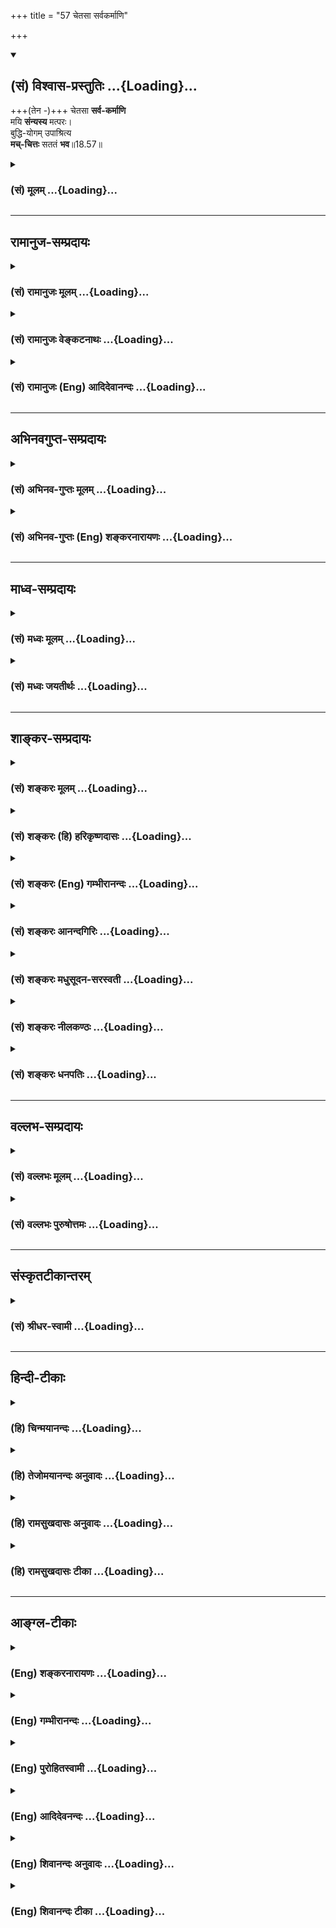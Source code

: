 +++
title = "57 चेतसा सर्वकर्माणि"

+++
<div class="js_include" newlevelforh1="2" title="(सं) विश्वास-प्रस्तुतिः" unfilled url="/mahAbhAratam/shlokashaH/06-bhIShma-parva/03-bhagavad-gItA-parva/saMskRtam/vishvAsa-prastutiH/18_moxa-saMnyAsa-yogaH/57_chetasA_sarvakarm.md">
<details open><summary><h2>(सं) विश्वास-प्रस्तुतिः ...{Loading}...</h2></summary>

+++(तेन -)+++ चेतसा **सर्व-कर्माणि**  
मयि **संन्यस्य** मत्परः।  
बुद्धि-योगम् उपाश्रित्य  
**मच्-चित्तः** सततं **भव**॥18.57॥
</details>
</div>
<div class="js_include collapsed" newlevelforh1="3" title="(सं) मूलम्" unfilled url="/mahAbhAratam/shlokashaH/06-bhIShma-parva/03-bhagavad-gItA-parva/saMskRtam/mUlam/18_moxa-saMnyAsa-yogaH/57_chetasA_sarvakarm.md">
<details><summary><h3>(सं) मूलम् ...{Loading}...</h3></summary>

चेतसा सर्वकर्माणि मयि संन्यस्य मत्परः।  
बुद्धियोगमुपाश्रित्य मच्चित्तः सततं भव।।18.57।।
</details>
</div>


_________________
## रामानुज-सम्प्रदायः
<div class="js_include collapsed" newlevelforh1="3" title="(सं) रामानुजः मूलम्" unfilled url="/mahAbhAratam/shlokashaH/06-bhIShma-parva/03-bhagavad-gItA-parva/saMskRtam/rAmAnujaH/mUlam/18_moxa-saMnyAsa-yogaH/57_chetasA_sarvakarm.md">
<details><summary><h3>(सं) रामानुजः मूलम् ...{Loading}...</h3></summary>

।।18.57।। चेतसा आत्मनो मदीयत्वमन्नियाम्यत्वबुद्ध्या उक्तं हिमयि सर्वाणि
कर्माणि संन्यस्याध्यात्मचेतसा। (गीता 3।30) इति सर्वकर्माणि सकर्तृकाणि
साराध्यानि **मयि संन्यस्य मत्परः**अहम् एव फलतया प्राप्यः इति अनुसंदधानः
कर्मामि कुर्वन् इमम् एव **बुद्धियोगम् उपाश्रित्य सततं मच्चित्तो भव। एवम्
--**

</details>
</div>
<div class="js_include collapsed" newlevelforh1="3" title="(सं) रामानुजः वेङ्कटनाथः" unfilled url="/mahAbhAratam/shlokashaH/06-bhIShma-parva/03-bhagavad-gItA-parva/saMskRtam/rAmAnujaH/venkaTanAthaH/18_moxa-saMnyAsa-yogaH/57_chetasA_sarvakarm.md">
<details><summary><h3>(सं) रामानुजः वेङ्कटनाथः ...{Loading}...</h3></summary>

  
  
।।18.57।। उक्तं
परमपुरुषार्थसाधनत्वमनन्तरोपायानुशासनहेतुरित्याहयस्मादेवमिति।
चेतश्शब्दसाफल्याय तदभिप्रेतं चेतसो भगवति कर्मसन्न्यासकरणत्वं येन
प्रकारेण; तमाहआत्मनो मदीयत्वमन्नियाम्यत्वबुद्ध्येति। अत्र चेतश्शब्दस्यैव
तात्पर्यं प्राचीनसविशेषणनिर्देशेन स्थापयतिउक्तं हीति। अध्यात्मचेतसा;
परशेषत्वादिविशेषितयथावस्थितात्मगोचरबुद्ध्येत्यर्थः। सर्वशब्देन
स्वरूपकात्स्न्र्यवदनुबन्धिकात्स्न्र्यमपि
प्रागुक्तप्रकारेणाभिप्रेतमित्याहसकर्तृकाणि साराध्यानीति। बुद्धियोगशब्देन
मुमुक्षोरसाधारणं कर्तृत्वानुसन्धानादिकं सर्वं प्रत्यभिज्ञाप्यत
इत्याहइममेव बुद्धियोगमिति।  
  

</details>
</div>
<div class="js_include collapsed" newlevelforh1="3" title="(सं) रामानुजः (Eng) आदिदेवानन्दः" unfilled url="/mahAbhAratam/shlokashaH/06-bhIShma-parva/03-bhagavad-gItA-parva/saMskRtam/rAmAnujaH/english/AdidevAnandaH/18_moxa-saMnyAsa-yogaH/57_chetasA_sarvakarm.md">
<details><summary><h3>(सं) रामानुजः (Eng) आदिदेवानन्दः ...{Loading}...</h3></summary>

18.57 'By your mind' means with thought which considers the self as belonging to Me and as controlled by Me. For, it has been declared:
'Surrendering all your acts to Me with a mind focussed on the self'
(3.30). Surrendering all acts to Me along with agentship and the object of worship and regarding 'Me as the goal,' i.e., constantly contemplating that I alone am to be attained as the goal; performing all acts; and resorting to Buddhi-Yoga - focus your mind on Me always.
Buddhi Yoga here implies the mental attitude special to the seeker of salvation in regard to agency of works, the fruits etc. Thus

</details>
</div>


_________________
## अभिनवगुप्त-सम्प्रदायः
<div class="js_include collapsed" newlevelforh1="3" title="(सं) अभिनव-गुप्तः मूलम्" unfilled url="/mahAbhAratam/shlokashaH/06-bhIShma-parva/03-bhagavad-gItA-parva/saMskRtam/abhinava-guptaH/mUlam/18_moxa-saMnyAsa-yogaH/57_chetasA_sarvakarm.md">
<details><summary><h3>(सं) अभिनव-गुप्तः मूलम् ...{Loading}...</h3></summary>

।।18.41 -- 18.60।। एवमियता षण्णां प्रत्येकं त्रिस्वरूपत्वं धृत्यादीनां च
प्रतिपादितम्। तन्मध्यात् सात्त्विके राशौ वर्तमानो दैवीं संपदं प्राप्त इह
ज्ञाने योग्यः; त्वं च तथाविधः इत्यर्जुनः प्रोत्साहितः। अधुना तु इदमुच्यते
-- यदि तावदनया ज्ञानबुद्ध्या कर्मणि भवान् प्रवर्तते तदा
स्वधर्मप्रवृत्त्या विज्ञानपूततया च न कर्मसंबन्धस्तव। अथैतन्नानुमन्यसे;
तदवश्यं तव प्रवृत्त्या तावत् भाव्यम् जातेरेव तथाभावे स्थितत्वात्। यतः
सर्वः स्वभावनियतः +++(S;;N स्वस्वभावनियतः )+++ कुतश्चिद्दोषात्
तिरोहिततत्स्वभावः +++(S;;N -- हिततत्तत्स्वभावः )+++ कंचित्कालं भूत्वापि;
तत्तिरोधायकविगमे स्वभावं व्यक्त्यापन्नं लभत एव। तथाहि एवंविधो वर्णनां
स्वभावः। एवमवश्यंभाविन्यां प्रवृत्तौ ततः फलविभागिता भवेत्।। तदाह --
ब्राह्मणेत्यादि अवशोऽपि तत् इत्यन्तम्। ब्राह्मणादीनां
कर्मप्रविभागनिरूपणस्य स्वभावोऽश्यं नातिक्रामति,+++(S; ; N omit न and read
अतिक्रामति )+++ इति क्षत्रियस्वभावस्य भवतोऽनिच्छतोऽपि प्रकृतिः स्वभावाख्या
नियोक्तृताम् अव्यभिचारेण भजते। केवलं तया नियुक्तस्य पुण्यपापसंबन्धः। अतः
मदभिहितविज्ञानप्रमाणपुरःसरीकारेण कर्माण्यनुतिष्ठ। तथा सति बन्धो
निवर्त्स्यति। इत्यस्यार्थस्य परिकरघटनतात्पर्यं +++(S; ; N -- करबन्धघटन --
)+++ महावाक्यार्थस्य। अवान्तरवाक्यानां स्पष्टा ( ष्टोऽ ) र्थः। समासेन +++(S
omits समासेन )+++ ( श्लो. 50 ) संक्षेपेण। ज्ञानस्य; प्रागुक्तस्य। निष्ठां (
ष्ठा ) वाग्जालपरिहारेण निश्चितामाह। बुद्ध्या विशुद्धया इत्यादि सर्वमेतत्
व्याख्यातप्रायमिति न पुनरायस्यते,+++(N -- रारभ्यते )+++।

</details>
</div>
<div class="js_include collapsed" newlevelforh1="3" title="(सं) अभिनव-गुप्तः (Eng) शङ्करनारायणः" unfilled url="/mahAbhAratam/shlokashaH/06-bhIShma-parva/03-bhagavad-gItA-parva/saMskRtam/abhinava-guptaH/english/shankaranArAyaNaH/18_moxa-saMnyAsa-yogaH/57_chetasA_sarvakarm.md">
<details><summary><h3>(सं) अभिनव-गुप्तः (Eng) शङ्करनारायणः ...{Loading}...</h3></summary>

18.57 See Comment under 18.60

</details>
</div>


_________________
## माध्व-सम्प्रदायः
<div class="js_include collapsed" newlevelforh1="3" title="(सं) मध्वः मूलम्" unfilled url="/mahAbhAratam/shlokashaH/06-bhIShma-parva/03-bhagavad-gItA-parva/saMskRtam/madhvaH/mUlam/18_moxa-saMnyAsa-yogaH/57_chetasA_sarvakarm.md">
<details><summary><h3>(सं) मध्वः मूलम् ...{Loading}...</h3></summary>

।।18.57।। Sri Madhvacharya did not comment on this sloka.,

</details>
</div>
<div class="js_include collapsed" newlevelforh1="3" title="(सं) मध्वः जयतीर्थः" unfilled url="/mahAbhAratam/shlokashaH/06-bhIShma-parva/03-bhagavad-gItA-parva/saMskRtam/madhvaH/jayatIrthaH/18_moxa-saMnyAsa-yogaH/57_chetasA_sarvakarm.md">
<details><summary><h3>(सं) मध्वः जयतीर्थः ...{Loading}...</h3></summary>

।।18.57।। Sri Jayatirtha did not comment on this sloka.  
  

</details>
</div>


_________________
## शाङ्कर-सम्प्रदायः
<div class="js_include collapsed" newlevelforh1="3" title="(सं) शङ्करः मूलम्" unfilled url="/mahAbhAratam/shlokashaH/06-bhIShma-parva/03-bhagavad-gItA-parva/saMskRtam/shankaraH/mUlam/18_moxa-saMnyAsa-yogaH/57_chetasA_sarvakarm.md">
<details><summary><h3>(सं) शङ्करः मूलम् ...{Loading}...</h3></summary>

।।18.57।। -- **चेतसा** विवेकबुद्ध्या **सर्वकर्माणि** दृष्टादृष्टार्थानि
**मयि** ईश्वरे **संन्यस्य** यत् करोषि यदश्नासि (गीता 9।27) इति
उक्तन्यायेन; **मत्परः** अहं वासुदेवः परो यस्य तव सः त्वं मत्परः सन्
मय्यर्पितसर्वात्मभावः **बुद्धियोगं** समाहितबुद्धित्वं बुद्धियोगः तं
बुद्धियोगम् उपाश्रित्य आश्रयः अनन्यशरणत्वं **मच्चित्तः** मय्येव चित्तं
यस्य तव सः त्वं मच्चित्तः **सततं** सर्वदा **भव**।।  
  

</details>
</div>
<div class="js_include collapsed" newlevelforh1="3" title="(सं) शङ्करः (हि) हरिकृष्णदासः" unfilled url="/mahAbhAratam/shlokashaH/06-bhIShma-parva/03-bhagavad-gItA-parva/saMskRtam/shankaraH/hindI/harikRShNadAsaH/18_moxa-saMnyAsa-yogaH/57_chetasA_sarvakarm.md">
<details><summary><h3>(सं) शङ्करः (हि) हरिकृष्णदासः ...{Loading}...</h3></summary>

।।18.57।। जब कि यह बात है इसलिये --, तू दृष्ट और अदृष्ट फलवाले समस्त
कर्मोंको विवेकबुद्धिसे अर्थात् यत्करोषि यदश्नासि इस श्लोकमें बतलाये हुए
भावसे; मुझ ईश्वरमें समर्पण करके तथा मेरे परायण होकर; अर्थात् मैं वासुदेव
ही जिसका पर,( परमगति ) हूँ ऐसा होकर; मुझमें बुद्धिको स्थिर करनारूप
बुद्धियोगका आश्रय लेकर -- बुद्धियोगके अनन्यशरण होकर; निरन्तर मुझमें
चित्तवाला हो; अर्थात् जिसका निरन्तर मुझमें ही चित्त रहे; ऐसा हो।

</details>
</div>
<div class="js_include collapsed" newlevelforh1="3" title="(सं) शङ्करः (Eng) गम्भीरानन्दः" unfilled url="/mahAbhAratam/shlokashaH/06-bhIShma-parva/03-bhagavad-gItA-parva/saMskRtam/shankaraH/english/gambhIrAnandaH/18_moxa-saMnyAsa-yogaH/57_chetasA_sarvakarm.md">
<details><summary><h3>(सं) शङ्करः (Eng) गम्भीरानन्दः ...{Loading}...</h3></summary>

18.57 Cetasa, mentally, with a discriminating intellect; sannyasya,
surrendering; sarva-karmani, all actions meant for seen or unseen
results; mayi, to Me, to God, in the manner described in, 'Whatever you
do, whatever you eat' (9.27); and matparah, accepting Me as the
supreme-you to whom I, Vasudeva, am the supreme, are matparah; becoming
so; satatam, ever; maccittah bhava, have your kind fixed only on Me;
upasritya, by resorting-resorting implies not taking recourse to
anything else-; buddhi-yogam, to the concentration of your intellect.
Having the intellect (buddhi) concentrated on Me is buddhi-yoga.

</details>
</div>
<div class="js_include collapsed" newlevelforh1="3" title="(सं) शङ्करः आनन्दगिरिः" unfilled url="/mahAbhAratam/shlokashaH/06-bhIShma-parva/03-bhagavad-gItA-parva/saMskRtam/shankaraH/AnandagiriH/18_moxa-saMnyAsa-yogaH/57_chetasA_sarvakarm.md">
<details><summary><h3>(सं) शङ्करः आनन्दगिरिः ...{Loading}...</h3></summary>

।।18.57।। परमेश्वरप्रसादस्यैवं माहात्म्यं यतः सिद्धं
तस्मात्तत्प्रसादार्थं भवता प्रयतितव्यमित्याह -- **यस्मादिति।**
भगवत्प्रसादादासादितसम्यग्ज्ञानादेव मुक्तिर्न कर्ममात्रादिति ज्ञानं
विवेकबुद्धिः। आश्रयशब्दार्थमाह -- **अनन्येति।**

</details>
</div>
<div class="js_include collapsed" newlevelforh1="3" title="(सं) शङ्करः मधुसूदन-सरस्वती" unfilled url="/mahAbhAratam/shlokashaH/06-bhIShma-parva/03-bhagavad-gItA-parva/saMskRtam/shankaraH/madhusUdana-sarasvatI/18_moxa-saMnyAsa-yogaH/57_chetasA_sarvakarm.md">
<details><summary><h3>(सं) शङ्करः मधुसूदन-सरस्वती ...{Loading}...</h3></summary>

।।18.57।। यस्मान्मदेकशरणतामात्रं मोक्षसाधनं न कर्मानुष्ठानं कर्मसंन्यासो
वा तस्मात्क्षत्रियस्त्वं -- चेतसीति। चेतसा विवेकबुद्ध्या सर्वकर्माणि
दृष्टादृष्टार्थानि मयीश्वरे संन्यस्ययत्करोषि यदश्नासि इत्युक्तन्यायेन
समर्प्य मत्परोऽहं भगवान्वासुदेव एव परः प्रियतमो यस्य स मत्परः सन्
बुद्धियोगं पूर्वोक्तसमत्वबुद्धिलक्षणं योगं बन्धहेतोरपि कर्मणो
मोक्षहेतुत्वसंपादकमुपाश्रित्यानन्यशरणतया स्वीकृत्य मच्चित्तो मयि भगवति
वासुदेव एव चित्तं यस्य न राजनि कामिन्यादौ वा स मच्चित्तः सततं भव।

</details>
</div>
<div class="js_include collapsed" newlevelforh1="3" title="(सं) शङ्करः नीलकण्ठः" unfilled url="/mahAbhAratam/shlokashaH/06-bhIShma-parva/03-bhagavad-gItA-parva/saMskRtam/shankaraH/nIlakaNThaH/18_moxa-saMnyAsa-yogaH/57_chetasA_sarvakarm.md">
<details><summary><h3>(सं) शङ्करः नीलकण्ठः ...{Loading}...</h3></summary>

।।18.57।। एवं वर्णाश्रमादिधर्मपुरस्कारेण ससाधना सफला च ब्रह्मविद्या
निरूपिता। अस्याः प्राप्तये पुनः साधनत्वेन भक्तिमेव विधत्ते --
**चेतसेति।** चेतसा विवेकबुद्ध्या सर्वाणि कर्माणि नित्यनैमित्तिकानि मयि
भगवति,वासुदेवे संन्यस्ययत्करोषि यदश्नासि इत्युक्तरीत्या समर्प्य मत्परः
अहमेव परः प्राप्यो यस्य न तु मद्भक्त्या अर्थादीन्प्रार्थयानः। बुद्धियोगं
पूर्वोक्तं सिद्ध्यसिद्ध्योः समत्वलक्षणं बन्धहेतोरपि कर्मणो
मोक्षहेतुत्वसंपादकं उपाश्रित्य आश्रित्य मच्चित्तः मदेकशरणः सततं सर्वदा
भव।

</details>
</div>
<div class="js_include collapsed" newlevelforh1="3" title="(सं) शङ्करः धनपतिः" unfilled url="/mahAbhAratam/shlokashaH/06-bhIShma-parva/03-bhagavad-gItA-parva/saMskRtam/shankaraH/dhanapatiH/18_moxa-saMnyAsa-yogaH/57_chetasA_sarvakarm.md">
<details><summary><h3>(सं) शङ्करः धनपतिः ...{Loading}...</h3></summary>

।।18.57।। यतो भक्तियोगस्यैवं माहात्म्यं तस्मान्मप्रसादार्थं भवता मदाराघने
प्रयतितव्यमित्याह -- चेतसेति। चेतसा विवेकबुद्य्धा सर्वकर्माणि
दृष्टादृष्टार्थानि मयि संन्यस्ययत्करोषि यदश्नासि यज्जुहोषु ददासि यत्।
यत्तपस्यसि कौन्तेय तत्कुरुष्व मदर्पणम् इत्युक्तन्यायेन समर्प्य मत्परोऽहं
वासुदेवएव परः प्रकृष्टः प्राप्यो यस्य नतु स्वर्गादिः स मत्परः सन्
बुद्धियोगं समाहितबुद्धित्वं सिद्य्धसिद्धिजन्याभ्यां हर्षविषादाभ्यां
अक्षुभितबुद्धित्वमुपाश्रित्यानन्यशरणत्वेनाङगीकृत्य मच्चित्तो मय्येव
चित्तं यस्य स त्वं सततं सर्वदा मच्चित्तो भव।

</details>
</div>


_________________
## वल्लभ-सम्प्रदायः
<div class="js_include collapsed" newlevelforh1="3" title="(सं) वल्लभः मूलम्" unfilled url="/mahAbhAratam/shlokashaH/06-bhIShma-parva/03-bhagavad-gItA-parva/saMskRtam/vallabhaH/mUlam/18_moxa-saMnyAsa-yogaH/57_chetasA_sarvakarm.md">
<details><summary><h3>(सं) वल्लभः मूलम् ...{Loading}...</h3></summary>

।।18.57।। अतस्त्वमपि चेतसा योगभक्तिवासितेन मयि साक्षात्कर्त्तरि
परदेवतायां सन्न्यस्यानुसन्धाय त्यागार्थकत्वेऽपिदण्डिपुरुषं त्यज
इतिवद्विशेषणपरित्यागविषयक एव; न तु विशेष्यपरित्यागविषयक इति
कर्तृत्वादित्यागपूर्वं मत्परःनाहं कर्ता; मदन्तर्यामी मुख्यकर्ता सर्वं
करोति; अहं तु तदधीनः; स यथा प्रेरयति तथा करोमि इति भावेन मदुक्तकारितया
वा मत्परः; उक्तसाङ्ख्ययोगाश्रयं बुद्धियोगमुपाश्रित्य सततं मच्चित्तो भव।

</details>
</div>
<div class="js_include collapsed" newlevelforh1="3" title="(सं) वल्लभः पुरुषोत्तमः" unfilled url="/mahAbhAratam/shlokashaH/06-bhIShma-parva/03-bhagavad-gItA-parva/saMskRtam/vallabhaH/puruShottamaH/18_moxa-saMnyAsa-yogaH/57_chetasA_sarvakarm.md">
<details><summary><h3>(सं) वल्लभः पुरुषोत्तमः ...{Loading}...</h3></summary>

  
  
।।18.57।। यस्मान्मदाश्रितस्य कर्मकरणेऽपि तद्बाधरहितं फलं
भवत्यतस्त्वमप्येवं कुर्वित्याह -- चेतसेति। चेतसा बहिरप्रदर्शयन्
निष्कपटतया सर्वकर्माणि सन्न्यस्य मयि सम्यक् प्रकारेण स्थापयित्वा
समर्प्येति यावत्। मदाज्ञया कुर्वाणो मत्परः अहमेव परो मुख्यः प्राप्यो
यस्यैतादृशः सन् बुद्ध्या व्यवसायात्मिकया योगमुक्तप्रकारं उपाश्रित्य
सतृतं निरन्तरं मच्चित्तः मय्येव चित्तं यस्य तादृशो भव।  
  

</details>
</div>


_________________
## संस्कृतटीकान्तरम्
<div class="js_include collapsed" newlevelforh1="3" title="(सं) श्रीधर-स्वामी" unfilled url="/mahAbhAratam/shlokashaH/06-bhIShma-parva/03-bhagavad-gItA-parva/saMskRtam/shrIdhara-svAmI/18_moxa-saMnyAsa-yogaH/57_chetasA_sarvakarm.md">
<details><summary><h3>(सं) श्रीधर-स्वामी ...{Loading}...</h3></summary>

।।18.57।। यस्मादेवं तस्मात् **-- चेतसेति।** सर्वकर्माणि चेतसा मयि
संन्यस्य समर्प्य मत्परः अहमेव परः प्राप्यः पुरुषार्थो यस्य सः
व्यवसायात्मिकया बुद्ध्या योगमाश्रित्य सततं
कर्मानुष्ठानकालेऽपिब्रह्मार्पणं ब्रह्महविः इति न्यायेन मय्येव चित्तं
यस्य तथाभूतो भव।

</details>
</div>


_________________
## हिन्दी-टीकाः
<div class="js_include collapsed" newlevelforh1="3" title="(हि) चिन्मयानन्दः" unfilled url="/mahAbhAratam/shlokashaH/06-bhIShma-parva/03-bhagavad-gItA-parva/hindI/chinmayAnandaH/18_moxa-saMnyAsa-yogaH/57_chetasA_sarvakarm.md">
<details><summary><h3>(हि) चिन्मयानन्दः ...{Loading}...</h3></summary>

।।18.57।। मन से अर्थात् ज्ञानपूर्वक समस्त कर्मों का संन्यास मुझमें करो।
इस वाक्य का अर्थ है कर्मों में कर्तृत्वाभिमान और फलासक्ति का त्याग करके
केवल ईश्वरार्पण की भावना से कर्म करो। इस सिद्धांत का विस्तृत विवेचन इसके
पूर्व किया जा चुका है। मत्पर भव जिस पुरुष के लिए मैं अर्थात् परमात्मा ही
परम लक्ष्य है; वह पुरुष मत्पर कहा जाता है। ईश्वर को ही जीवन का लक्ष्य
समझे बिना हममें ईश्वरार्पण की भावना नहीं आ सकती। इसलिए; भगवान् श्रीकृष्ण
अर्जुन को ईश्वर परायण होने का उपदेश देते हैं। बुद्धियोग कर्मयोग में अर्पण
बुद्धि अर्थात् भावना का महत्व होने से उसे ही भगवान् श्रीकृष्ण ने
बुद्धियोग की संज्ञा प्रदान की है। इसका भी विवेचन किया जा चुका
है। मच्चित्तभव जिसका मन मुझ परमात्मा में स्थित है वह मच्चित है। मुझमें
कर्मों का संन्यास करके तथा मत्पर बनो; इन दो वाक्यों से क्रमश कर्म एवं
ज्ञान योग इंगित किया गया है; और अब मच्चित शब्द से भक्ति को सूचित कर रहे
हैं। मानसिक जीवन का यह नियम है कि जैसा हम चिन्तन करते हैं; वैसे ही हम
बनते हैं। इस नियमानुसार जो भक्त सतत कृष्ण तत्त्व का चिन्तन करता है वह
स्वयं श्रीकृष्ण परमात्मा स्वरूप बन जाता है। यही अव्यय आत्मस्वरूप है। यदि
कोई मनुष्य भगवान् के इस उपदेश को अस्वीकार करता है; तो उसकी क्या गति होगी
सुनो

</details>
</div>
<div class="js_include collapsed" newlevelforh1="3" title="(हि) तेजोमयानन्दः अनुवादः" unfilled url="/mahAbhAratam/shlokashaH/06-bhIShma-parva/03-bhagavad-gItA-parva/hindI/tejomayAnandaH/anuvAdaH/18_moxa-saMnyAsa-yogaH/57_chetasA_sarvakarm.md">
<details><summary><h3>(हि) तेजोमयानन्दः अनुवादः ...{Loading}...</h3></summary>

।।18.57।। मन से समस्त कर्मों का संन्यास मुझमें करके मत्परायण होकर
बुद्धियोग का आश्रय लेकर तुम सतत मच्चित्त बनो।।  
  

</details>
</div>
<div class="js_include collapsed" newlevelforh1="3" title="(हि) रामसुखदासः अनुवादः" unfilled url="/mahAbhAratam/shlokashaH/06-bhIShma-parva/03-bhagavad-gItA-parva/hindI/rAmasukhadAsaH/anuvAdaH/18_moxa-saMnyAsa-yogaH/57_chetasA_sarvakarm.md">
<details><summary><h3>(हि) रामसुखदासः अनुवादः ...{Loading}...</h3></summary>

।।18.57।। चित्तसे सम्पूर्ण कर्म मुझमें अर्पण करके, मेरे परायण होकर तथा
समताका आश्रय लेकर निरन्तर मुझमें चित्तवाला हो जा।

</details>
</div>
<div class="js_include collapsed" newlevelforh1="3" title="(हि) रामसुखदासः टीका" unfilled url="/mahAbhAratam/shlokashaH/06-bhIShma-parva/03-bhagavad-gItA-parva/hindI/rAmasukhadAsaH/TIkA/18_moxa-saMnyAsa-yogaH/57_chetasA_sarvakarm.md">
<details><summary><h3>(हि) रामसुखदासः टीका ...{Loading}...</h3></summary>

।।18.57।।***व्याख्या --***  \[इस श्लोकमें भगवान्ने चार बातें बतायी हैं
--,**(1) चेतसा सर्वकर्माणि मयि संन्यस्य --** सम्पूर्ण कर्मोंको चित्तसे
मेरे अर्पण कर दे।  
  
**(2) मत्परः --** स्वयंको मेरे अर्पित कर दे।  
  
**(3) बुद्धियोगमुपाश्रित्य --** समताका आश्रय लेकर संसारसे सम्बन्धविच्छेद
कर ले।  
  
**(4) मच्चितः सततं भव --** निरन्तर मेरेमें चित्तवाला हो जा अर्थात् मेरे
साथ अटल सम्बन्ध कर ले। \]**चेतसा सर्वकर्माणि मयि संन्यस्य --** चित्तसे
कर्मोंको अर्पित करनेका तात्पर्य है कि मनुष्य चित्तसे यह दृढ़तासे मान ले
कि मन; बुद्धि; इन्द्रियाँ; शरीर आदि और संसारके व्यक्ति; पदार्थ; घटना;
परिस्थिति आदि सब भगवान्के ही हैं। भगवान् ही इन सबके मालिक हैं। इनमेंसे
कोई भी चीज किसीकी व्यक्तिगत नहीं है। केवल इन वस्तुओंका सदुपयोग करनेके
लिये ही भगवान्ने व्यक्तिगत अधिकार दिया है। इस दिये हुए अधिकारको भी
भगवान्के अर्पण कर देना है। शरीर; इन्द्रियाँ; मन आदिसे जो कुछ शास्त्रविहित
सांसारिक या पारमार्थिक क्रियाएँ होती हैं; वे सब भगवान्की मरजीसे ही होती
हैं। मनुष्य तो केवल अहंकारके कारण उनको अपनी मान लेता है। उन क्रियाओँमें
जो अपनापन है; उसे भी भगवान्के अर्पण कर देना है क्योंकि वह अपनापन केवल
मूर्खतासे माना हुआ है; वास्तवमें है नहीं। इसलिये उनमें अपनेपनका भाव
बिलकुल उठा देना चाहिये और उन सबपर भगवान्की मुहर लगा देनी चाहिये।**मत्परः
--** भगवान् ही मेरे परम आश्रय हैं; उनके सिवाय मेरा कुछ नहीं है; मेरेको
करना भी कुछ नहीं है; पाना भी कुछ नहीं है; किसीसे लेना भी कुछ नहीं है
अर्थात् देश; काल; वस्तु; व्यक्ति; घटना; परिस्थिति आदिसे मेरा
किञ्चिन्मात्र कोई प्रयोजन नहीं है -- ऐसा अनन्यभाव हो जाना ही भगवान्के
परायण होना है। एक बात खास ध्यान देनेकी है -- रुपयेपैसे; कुटुम्ब; शरीर
आदिको मनुष्य अपना मानते हैं और मनमें यह समझते हैं कि हम इनके मालिक बन
गये; हमारा इनपर आधिपत्य है परन्तु वास्तवमें यह बात बिलकुल झूठी है; कोरा
वहम है और बड़ा भारी धोखा है। जो किसी चीजको अपनी मान लेता है; वह उस चीजका
गुलाम बन जाता है और वह चीज उसका मालिक बन जाती है। फिर उस चीजके बिना वह
रह नहीं सकता। अतः जिन चीजोंको मनुष्य अपनी मान लेता है; वे सब उसपर चढ़
जाती हैं और वह तुच्छ हो जाता है। वह चीज चाहे रुपया हो; चाहे कुटुम्बी हो;
चाहे शरीर हो; चाहे विद्याबुद्धि आदि हो। ये सब चीजें प्राकृत हैं और
अपनेसे भिन्न हैं; पर हैं। इनके अधीन होना ही पराधीन होना है। भगवान् स्वकीय
हैं; अपने हैं। उनको मनुष्य अपना मानेगा; तो वे मनुष्यके वशमें हो जायँगे।
भगवान्के हृदयमें भक्तका जितना आदर है; उतना आदर करनेवाला संसारमें दूसरा
कोई नहीं है। भगवान् भक्तके दास हो जाते हैं और उसे अपना मुकुटमणि बना लेते
हैं -- **मैं तो हूँ भगतनका दास भगत मेरे मुकुटमणि;** परन्तु संसार
मनुष्यका दास बनकर उसे अपना मुकुटमणि नहीं बनायेगा। वह तो उसे अपना दास
बनाकर पददलित ही करेगा। इसलिये केवल भगवान्के शरण होकर सर्वथा उन्हींके
परायण हो जाना चाहिये।**बुद्धियोगमुपाश्रित्य --** गीताभरमें देखा जाय तो
समताकी बड़ी भारी महिमा है। मनुष्यमें एक समता आ गयी तो वह ज्ञानी; ध्यानी;
योगी; भक्त आदि सब कुछ बन गया। परन्तु यदि उसमें समता नहीं आयी तो
अच्छेअच्छे लक्षण आनेपर भी भगवान् उसको पूर्णता नहीं मानते। वह समता
मनुष्यमें स्वाभाविक रहती है। केवल आनेजानेवाली परिस्थितियोंके साथ मिलकर
वह सुखीदुःखी हो जाता है। इसलिये उनमें मनुष्य सावधान रहे कि आनेजानेवाली
परिस्थितिके साथ मैं नहीं हूँ। सुख आया; अनुकूल परिस्थिति आयी तो भी मैं
हूँ और सुख चला गया; अनुकूल परिस्थिति चली गयी तो भी मैं हूँ। ऐसे ही दुःख
आया; प्रतिकूल परिस्थिति आयी तो भी मैं हूँ और दुःख चला गया; प्रतिकूल
परिस्थिति चली गयी तो भी मैं हूँ। अतः सुखदुःखमें; अनुकूलताप्रतिकूलतामें;
हानिलाभमें मैं सदैव ज्योंकात्यों रहता हूँ। परिस्थितियोंके बदलनेपर भी मैं
नहीं बदलता; सदा वही रहता हूँ। इस तरह अपनेआपमें स्थित रहे। अपनेआपमें
स्थित रहनेसे सुखदुःख आदिमें समता हो जायगी। यह समता ही भगवान्की आराधना है
-- **समत्वमाराधनमच्युतस्य** (विष्णुपुराण 1। 17। 90)। इसीलिये यहाँ भगवान्
बुद्धियोग अर्थात् समताका आश्रय लेनेके लिये कहते हैं।**मच्चित्तः सततं भव
--** जो अपनेको सर्वथा भगवान्के समर्पित कर देता है; उसका चित्त भी सर्वथा
भगवान्के चरणोंमें समर्पित हो जाता है। फिर उसपर भगवान्का जो
स्वतःस्वाभाविक अधिकार है; वह प्रकट हो जाता है और उसके चित्तमें स्वयं
भगवान् आकर विराजमान हो जाते हैं। यही **मच्चित्तः** होना है।**मच्चित्तः**
पदके साथ **सततम्** पद देनेका अर्थ है कि निरन्तर मेरेमें (भगवान्में)
चित्तवाला हो जा। भगवान्का निरन्तर चिन्तन तभी होगा; जब मैं भगवान्का हूँ
इस प्रकार अहंता भगवान्में लग जायगी। अहंता भगवान्में लग जानेपर चित्त
स्वतःस्वाभाविक भगवान्में लग जाता है। जैसे; शिष्य बननेपर मैं गुरुका हूँ
इस प्रकार अहंता गुरुमें लग जानेपर गुरुकी याद निरन्तर बनी रहती है। गुरुका
सम्बन्ध अहंतामें बैठ जानेके कारण इस सम्बन्धकी याद आये तो भी याद है और
याद न आये तो भी याद है क्योंकि स्वयं निरन्तर रहता है। इसमें भी देखा जाय
तो गुरुके साथ उसने खुद सम्बन्ध जोड़ा है परन्तु भगवान्के साथ इस जीवका
स्वतःसिद्ध नित्य सम्बन्ध है। केवल संसारके साथ सम्बन्ध जोड़नेसे ही नित्य
सम्बन्धकी विस्मृति हुई है। उस विस्मृतिको मिटानेके लिये भगवान् कहते हैं
कि निरन्तर मेरेमें चित्तवाला हो जा। ,साधक कोई भी सांसारिक कामधंधा करे; तो
उसमें यह एक सावधानी रखे कि अपने चित्तको उस कामधंधेमें द्रवित न होने दे;
चित्तको संसारके साथ घुलनेमिलने न दे अर्थात् तदाकार न होने दे; प्रत्युत
उसमें अपने चित्तको कठोर रखे। परन्तु भगवन्नामका जप; कीर्तन; भगवत्कथा;
भगवच्चिन्तन आदि भगवत्सम्बन्धी कार्योंमें चित्तको द्रवित करता रहे; तल्लीन
करता रहे; उस रसमें चित्तको तरान्तर करता रहे **(टिप्पणी प₀ 954.1)**। इस
प्रकार करते रहनेसे साधक बहुत जल्दी भगवान्में चित्तवाला हो जायगा।  
  
**प्रेमसम्बन्धी विशेष बात**  
  
चित्तसे सब कर्म भगवान्के अर्पण करनेसे संसारसे नित्यवियोग हो जाता है
**(टिप्पणी प₀ 954.2)** और भगवान्के परायण होनेसे नित्ययोग (प्रेम) हो जाता
है। नित्ययोगमें योग; नित्ययोगमें वियोग; वियोगमें नित्ययोग और वियोगमें
वियोग -- ये चार अवस्थाएँ चित्तकी वृत्तियोंको लेकर होती हैं। इन चारों
अवस्थाओंको इस प्रकार समझना चाहिये -- जैसे; श्रीराधा और श्रीकृष्णका
परस्पर मिलन होता है; तो यह नित्ययोगमें योग है। मिलन होनेपर भी श्रीजीमें
ऐसा भाव आ जाता है कि प्रियतम कहीं चले गये हैं और वे एकदम कह उठती हैं कि
प्यारे तुम कहाँ चले गये तो यह नित्ययोगमें वियोग है। श्यामसुन्दर सामने
नहीं हैं; पर मनसे उन्हींका गाढ़ चिन्तन हो रहा है और वे मनसे प्रत्यक्ष
मिलते हुए दीख रहे हैं; तो यह वियोगमें नित्ययोग है। श्यामसुन्दर थोड़े
समयके लिये सामने नहीं आये; पर मनमें ऐसा भाव है कि बहुत समय बीत गया;
श्यामसुन्दर मिले नहीं; क्या करूँ कहाँ जाऊँ श्यामसुन्दर कैसे मिलें तो यह
वियोगमें वियोग है। वास्तवमें इन चारों अवस्थाओंमें भगवान्के साथ नित्ययोग
ज्योंकात्यों बना रहता है; वियोग कभी होता ही नहीं; हो सकता ही नहीं और
होनेकी संभावना भी नहीं। इसी नित्ययोगको प्रेम कहते हैं क्योंकि प्रेममें
प्रेमी और प्रेमास्पद दोनों अभिन्न रहते हैं। वहाँ भिन्नता कभी हो ही नहीं
सकती। प्रेमका आदानप्रदान,करनेके लिये ही भक्त और भगवान्में संयोगवियोगकी
लीला हुआ करती है।  
  
यह प्रेम प्रतिक्षण वर्धमान किस प्रकार है जब प्रेमी और प्रेमास्पद परस्पर
मिलते हैं; तब प्रियतम पहले चले गये थे; उनसे वियोग हो गया था अब कहीं ये
फिर न चले जायँ **(टिप्पणी प₀ 954.3)** इस भावके कारण प्रेमास्पदके
मिलनेमें तृप्ति नहीं होती; सन्तोष नहीं होता। वे चले जायँगे -- इस बातको
लेकर मन ज्यादा खिंचता है। इसलिये इस प्रेमको प्रतिक्षण वर्धमान बताया
है। प्रेम(भक्ति)में चार प्रकारका रस अथवा रति होती है -- दास्य; सख्य;
वात्सल्य और माधुर्य। इन रसोंमें दास्यसे सख्य; सख्यसे वात्सल्य और
वात्सल्यसे माधुर्यरस श्रेष्ठ है क्योंकि इनमें क्रमशः भगवान्के ऐश्वर्यकी
विस्मृति ज्यादा होती चली जाती है। परन्तु जब इन चारोंमेंसे कोई एक भी रस
पूर्णतामें पहुँच जाता है; तब उसमें दूसरे रसोंकी कमी नहीं रहती अर्थात्
उसमें सभी रस आ जाते हैं। जैसे; दास्यरस पूर्णतामें पहुँच जाता है तो उसमें
सख्य; वात्सल्य और माधुर्य -- तीनों रस आ जाते हैं। यही बात अन्य रसोंके
विषयमें भी समझनी चाहिये। कारण यह है कि भगवान् पूर्ण हैं; उनका प्रेम भी
पूर्ण है और परमात्माका अंश होनेसे जीव स्वयं भी पूर्ण है। अपूर्णता तो
केवल संसारके सम्बन्धसे ही आती है। इसलिये भगवान्के साथ किसी भी रीतिसे रति
हो जायगी तो वह पूर्ण हो जायगी; उसमें कोई कमी नहीं रहेगी।**दास्य** रतिमें
भक्तका भगवान्के प्रति यह भाव रहता है कि भगवान् मेरे स्वामी हैं और मैं
उनका सेवक हूँ। मेरेपर उनका पूरा अधिकार है। वे चाहे जो करें; चाहे जैसी
परिस्थितिमें रखें और मेरेसे चाहे जैसा काम लें। मेरेपर अत्यधिक अपनापन
होनेसे ही वे बिना मेरी सम्मति लिये ही मेरे लिये सब विधान करते
हैं।**सख्य** रतिमें भक्तका भगवान्के प्रति यह भाव रहता है कि भगवान् मेरे
सखा हैं और मैं उनका सखा हूँ। वे मेरे प्यारे हैं और मैं उनका प्यारा हूँ।
उनका मेरेपर पूरा अधिकार है और मेरा उनपर पूरा अधिकार है। इसलिये मैं उनकी
बात मानता हूँ; तो मेरी भी बात उनको माननी पड़ेगी।**वात्सल्य** रतिमें
भक्तका अपनेमें स्वामिभाव रहता है कि मैं भगवान्की माता हूँ या उनका पिता
हूँ अथवा उनका गुरु हूँ और वह तो हमारा बच्चा है अथवा शिष्य है इसलिये उसका
पालनपोषण करना है। उसकी निगरानी भी रखनी है कि कहीं वह अपना नुकसान न कर ले
जैसे -- नन्दबाबा और यशोदा मैया कन्हैयाका खयाल रखते हैं और कन्हैया वनमें
जाता है तो उसकी निगरानी रखनेके लिये दाऊजीको साथमें भेजते हैं  
  
**माधुर्य** **(टिप्पणी प₀ 955)** रतिमें भक्तको भगवान्के ऐश्वर्यकी विशेष
विस्मृति रहती है अतः इस रतिमें भक्त भगवान्के साथ अपनी अभिन्नता (घनिष्ठ
अपनापन) मानता है। अभिन्नता माननेसे उनके लिये सुखदायी सामग्री जुटानी है;
उन्हें सुखआराम पहुँचाना है; उनको किसी तरहकी कोई तकलीफ न हो -- ऐसा भाव
बना रहता है। प्रेमरस अलौकिक है; चिन्मय है। इसका आस्वादन करनेवाले केवल
भगवान् ही हैं। प्रेममें प्रेमी और प्रेमास्पद दोनों ही चिन्मयतत्त्व होते
हैं। कभी प्रेमी प्रेमास्पद बन जाता है और कभी प्रेमास्पद प्रेमी हो जाता
है। अतः एक चिन्मयतत्त्व ही प्रेमका आस्वादन करनेके लिये दो रूपोंमें हो
जाता है। प्रेमके तत्त्वको न समझनेके कारण कुछ लोग सांसारिक कामको ही प्रेम
कह देते हैं। उनका यह कहना बिलकुल गलत है क्योंकि काम तो चौरासी लाख
योनियोंके सम्पूर्ण जीवोंमें रहता है और उन जीवोंमें भी जो भूत; प्रेत;
पिशाच होते हैं; उनमें काम (सुखभोगकी इच्छा) अत्यधिक होता है। परन्तु
प्रेमके अधिकारी जीवन्मुक्त महापुरुष ही होते हैं।  
  
काममें लेनेहीलेनेकी भावना होती है और प्रेममें देनेहीदेनेकी भावना होती
है। काममें अपनी इन्द्रियोंको तृप्त करने -- उनसे सुख भोगनेका भाव रहता है
और प्रेममें अपने प्रेमास्पदको सुख पहुँचाने तथा सेवापरायण रहनेका भाव रहता
है। काम केवल शरीरको लेकर ही होता है और प्रेम स्थूलदृष्टिसे शरीरमें दीखते
हुए भी वास्तवमें चिन्मयतत्त्वसे ही होता है। काममें मोह (मूढ़भाव) रहता है
और प्रेममें मोहकी गन्ध भी नहीं रहती। काममें संसार तथा संसारका दुःख भरा
रहता है और प्रेममें मुक्ति तथा मुक्तिसे भी विलक्षण आनन्द रहता है। काममें
जडता(शरीर; इन्द्रियाँ; आदि) की मुख्यता रहती है और प्रेममें चिन्मयता(चेतन
स्वरूप) की मुख्यता रहती है। काममें राग होता है और प्रेममें त्याग होता
है। काममें परतन्त्रता होती है और प्रेममें परतन्त्रताका लेश भी नहीं होता
अर्थात् सर्वथा स्वतन्त्रता होती है। काममें वह मेरे काममें आ जाय ऐसा भाव
रहता है और प्रेममें मैं उसके काममें आ जाऊँ ऐसा भाव रहता है। काममें कामी
भोग्य वस्तुका गुलाम बन जाता है और प्रेममें स्वयं भगवान् प्रेमीके गुलाम
बन जाते हैं। कामका रस नीरसतामें बदलता है और प्रेमका रस आनन्दरूपसे
प्रतिक्षण बढ़ता ही रहता है। काम खिन्नतासे पैदा होता है और प्रेम
प्रेमास्पदकी प्रसन्तासे प्रकट होता है। काममें अपनी प्रसन्नताका ही
उद्देश्य रहता है। और प्रेममें प्रेमास्पदकी प्रसन्नताका ही उद्देश्य रहता
है। काममार्ग नरकोंकी तरफ ले जाता है और प्रेममार्ग भगवान्की तरफ ले जाता
है। काममें दो होकर दो ही रहते हैं अर्थात् द्वैधीभाव (भिन्नता या भेद) कभी
मिटता नहीं और प्रेममें एक होकर दो होते हैं अर्थात् अभिन्नता कभी मिटती
नहीं **(टिप्पणी प₀ 956)**।  
  
***सम्बन्ध --***  पूर्वश्लोकमें दी हुई आज्ञाको अब भगवान् आगेके दो
श्लोकोंमें क्रमशः अन्वय और व्यतिरेकरीतिसे दृढ़ करते हैं।

</details>
</div>


_________________
## आङ्ग्ल-टीकाः
<div class="js_include collapsed" newlevelforh1="3" title="(Eng) शङ्करनारायणः" unfilled url="/mahAbhAratam/shlokashaH/06-bhIShma-parva/03-bhagavad-gItA-parva/english/shankaranArAyaNaH/18_moxa-saMnyAsa-yogaH/57_chetasA_sarvakarm.md">
<details><summary><h3>(Eng) शङ्करनारायणः ...{Loading}...</h3></summary>

18.57. \[Hence\] renouncing by mind all actions in Me, O descendant of Bharata, and taking hold of the knowledge-Yoga, you must always be with your thought-organ \[turned\] towards Me.

</details>
</div>
<div class="js_include collapsed" newlevelforh1="3" title="(Eng) गम्भीरानन्दः" unfilled url="/mahAbhAratam/shlokashaH/06-bhIShma-parva/03-bhagavad-gItA-parva/english/gambhIrAnandaH/18_moxa-saMnyAsa-yogaH/57_chetasA_sarvakarm.md">
<details><summary><h3>(Eng) गम्भीरानन्दः ...{Loading}...</h3></summary>

18.57 Mentally surrendering all actions to Me and accepting Me as the supreme, have your mind ever fixed on Me by resorting to the concentration of your intellect.

</details>
</div>
<div class="js_include collapsed" newlevelforh1="3" title="(Eng) पुरोहितस्वामी" unfilled url="/mahAbhAratam/shlokashaH/06-bhIShma-parva/03-bhagavad-gItA-parva/english/purohitasvAmI/18_moxa-saMnyAsa-yogaH/57_chetasA_sarvakarm.md">
<details><summary><h3>(Eng) पुरोहितस्वामी ...{Loading}...</h3></summary>

18.57 Surrender then thy actions unto Me, live in Me, concentrate thine intellect on Me, and think always of Me.

</details>
</div>
<div class="js_include collapsed" newlevelforh1="3" title="(Eng) आदिदेवनन्दः" unfilled url="/mahAbhAratam/shlokashaH/06-bhIShma-parva/03-bhagavad-gItA-parva/english/AdidevanandaH/18_moxa-saMnyAsa-yogaH/57_chetasA_sarvakarm.md">
<details><summary><h3>(Eng) आदिदेवनन्दः ...{Loading}...</h3></summary>

18.57 Surrendering all acts to me by your mind, thinking of Me as the goal, and resorting to Buddhi-yoga, focus your thought ever on Me.

</details>
</div>
<div class="js_include collapsed" newlevelforh1="3" title="(Eng) शिवानन्दः अनुवादः" unfilled url="/mahAbhAratam/shlokashaH/06-bhIShma-parva/03-bhagavad-gItA-parva/english/shivAnandaH/anuvAdaH/18_moxa-saMnyAsa-yogaH/57_chetasA_sarvakarm.md">
<details><summary><h3>(Eng) शिवानन्दः अनुवादः ...{Loading}...</h3></summary>

18.57 Mentally renouncing all actions in Me, having Me as the highest goal, resorting to the Yoga of discrimination do thou ever fix thy mind on Me.

</details>
</div>
<div class="js_include collapsed" newlevelforh1="3" title="(Eng) शिवानन्दः टीका" unfilled url="/mahAbhAratam/shlokashaH/06-bhIShma-parva/03-bhagavad-gItA-parva/english/shivAnandaH/TIkA/18_moxa-saMnyAsa-yogaH/57_chetasA_sarvakarm.md">
<details><summary><h3>(Eng) शिवानन्दः टीका ...{Loading}...</h3></summary>

18.57 चेतसा mentally; सर्वकर्माणि all actions; मयि in Me; संन्यस्य
resigning; मत्परः having Me as the highest goal; बुद्धियोगम् the Yoga of discrimination; उपाश्रित्य resorting to; मच्चित्तः with the mind fixed on Me; सततम् always; भव be.Commentary Do thou; O Arjuna; surrender all thy actions to Me whilst at the same time fixing thy mind on discrimination. Then through that discrimination thou wilt see thy Self as separate from the body and activity and existing in My pure Being.
Chetasa Mentally with the discriminative faith that knowledge finally leads to liberation when the heart is purified through selfless works done with the spirit of offering to God.Sarvakarmani All actions producing visible and invisible results.Me The Lord As taught in verse 27 of chapter IX Whatever thou doest; whatever thou eatest; etc.; do thou dedicate all thy actions to Me.Matparah Taking Me; Vaasudeva; as the supreme goal; and his whole self centred in Me.Resorting to Buddhi Yoga As thy sole refuge steadymindedness.

</details>
</div>

